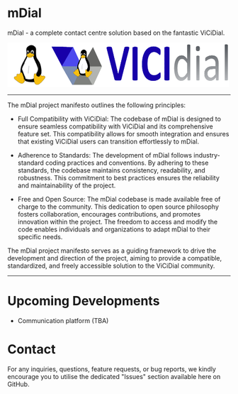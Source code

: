 # mDial
mDial - a complete contact centre solution based on the fantastic ViCiDial.

<img src="https://github.com/TheBlode/mDial/blob/main/Tux.png" width="100"><img src="https://github.com/TheBlode/mDial/blob/main/ViCiDial.png" height=100 width="400">

***
The mDial project manifesto outlines the following principles:

* Full Compatibility with ViCiDial: The codebase of mDial is designed to ensure seamless compatibility with ViCiDial and its comprehensive feature set. This compatibility allows for smooth integration and ensures that existing ViCiDial users can transition effortlessly to mDial.

* Adherence to Standards: The development of mDial follows industry-standard coding practices and conventions. By adhering to these standards, the codebase maintains consistency, readability, and robustness. This commitment to best practices ensures the reliability and maintainability of the project.

* Free and Open Source: The mDial codebase is made available free of charge to the community. This dedication to open source philosophy fosters collaboration, encourages contributions, and promotes innovation within the project. The freedom to access and modify the code enables individuals and organizations to adapt mDial to their specific needs.

The mDial project manifesto serves as a guiding framework to drive the development and direction of the project, aiming to provide a compatible, standardized, and freely accessible solution to the ViCiDial community.
***

# Upcoming Developments
- Communication platform (TBA)

# Contact
For any inquiries, questions, feature requests, or bug reports, we kindly encourage you to utilise the dedicated "Issues" section available here on GitHub.